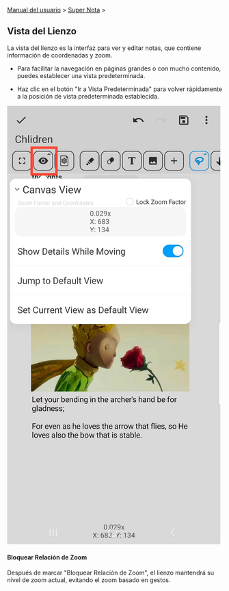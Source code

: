 [Manual del usuario](/dragonnest/drawnote/manual/es) > [Super Nota](/dragonnest/drawnote/manual/es/super_note) >

Vista del Lienzo
---
La vista del lienzo es la interfaz para ver y editar notas, que contiene información de coordenadas y zoom.

- Para facilitar la navegación en páginas grandes o con mucho contenido, puedes establecer una vista predeterminada.

- Haz clic en el botón "Ir a Vista Predeterminada" para volver rápidamente a la posición de vista predeterminada establecida.

![](imgs/canvas_view1.png)

#### Bloquear Relación de Zoom
Después de marcar "Bloquear Relación de Zoom", el lienzo mantendrá su nivel de zoom actual, evitando el zoom basado en gestos.